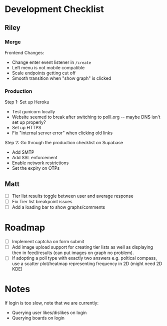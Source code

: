 # Development Checklist

## Riley

### Merge

Frontend Changes:

- Change enter event listener in `/create`
- Left menu is not mobile compatible
- Scale endpoints getting cut off
- Smooth transition when "show graph" is clicked

### Production

Step 1: Set up Heroku

- Test gunicorn locally
- Website seemed to break after switching to polll.org -- maybe DNS isn't set up properly?
- Set up HTTPS
- Fix "internal server error" when clicking old links

Step 2: Go through the production checklist on Supabase

- Add SMTP
- Add SSL enforcement
- Enable network restrictions
- Set the expiry on OTPs

## Matt

- [ ] Tier list results toggle between user and average response
- [ ] Fix Tier list breakpoint issues
- [ ] Add a loading bar to show graphs/comments

# Roadmap

- [ ] Implement captcha on form submit
- [ ] Add image upload support for creating tier lists as well as displaying then in feed/results (can put images on graph no problem).
- [ ] If adopting a poll type with exactly two answers e.g. poltical compass, use a scatter plot/heatmap representing frequency in 2D (might need 2D KDE)

# Notes

If login is too slow, note that we are currently:

- Querying user likes/dislikes on login
- Querying boards on login
